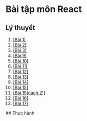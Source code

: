 # Bài tập môn React
## Lý thuyết
<ol>
<li><a href="https://codepen.io/PhamMinhTri20/pen/QWreNgW">[Bài 1]</a></li>
<li><a href="https://codepen.io/PhamMinhTri20/pen/ExLqRLX">[Bài 2]</a></li>
<li><a href="https://codepen.io/PhamMinhTri20/pen/qBYeyZM">[Bài 3]</a></li>
<!-- <li><a href="https://codepen.io/PhamMinhTri20/pen/ExLqRLX">[Bài 4]</a></li>
<li><a href="https://codepen.io/PhamMinhTri20/pen/QWreNgW">[Bài 5]</a></li>
<li><a href="https://codepen.io/PhamMinhTri20/pen/ExLqRLX">[Bài 6]</a></li>
<li><a href="https://codepen.io/PhamMinhTri20/pen/QWreNgW">[Bài 7]</a></li>
<li><a href="https://codepen.io/PhamMinhTri20/pen/ExLqRLX">[Bài 8]</a></li> -->
<li><a href="https://codepen.io/PhamMinhTri20/pen/JjZKNKM">[Bài 9]</a></li>
<li><a href="https://codepen.io/PhamMinhTri20/pen/BaVzZoz">[Bài 10]</a></li>
<li><a href="https://codepen.io/PhamMinhTri20/pen/zYaBzvJ">[Bài 11]</a></li>
<li><a href="https://codepen.io/PhamMinhTri20/pen/rNKjEQG">[Bài 12]</a></li>
<li><a href="https://codepen.io/PhamMinhTri20/pen/gOKmqxx">[Bài 13]</a></li>
<li><a href="https://codepen.io/PhamMinhTri20/pen/LYrWqZE">[Bài 14]</a></li>
<li><a href="https://codepen.io/PhamMinhTri20/pen/gOKmqMm">[Bài 15]</a></li>
<li><a href="https://codepen.io/PhamMinhTri20/pen/WNygWQW">[Bài 15(cách 2)]</a></li>
<li><a href="https://codepen.io/PhamMinhTri20/pen/abKLVvM">[Bài 16]</a></li>
<li><a href="https://codepen.io/PhamMinhTri20/pen/QWxmVBQ">[Bài 17]</a></li>
<!-- <li><a href="https://codepen.io/PhamMinhTri20/pen/QWreNgW">[Bài 18]</a></li>
<li><a href="https://codepen.io/PhamMinhTri20/pen/QWreNgW">[Bài 19]</a></li>
<li><a href="https://codepen.io/PhamMinhTri20/pen/ExLqRLX">[Bài 20]</a></li> -->
</ol>
## Thực hành
